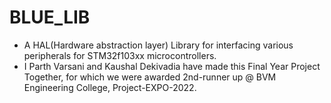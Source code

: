 # BLUE_LIB

- A HAL(Hardware abstraction layer) Library for interfacing various peripherals for STM32f103xx microcontrollers.
- I Parth Varsani and Kaushal Dekivadia have made this Final Year Project Together, for which we were awarded 2nd-runner up @ BVM Engineering College, Project-EXPO-2022.